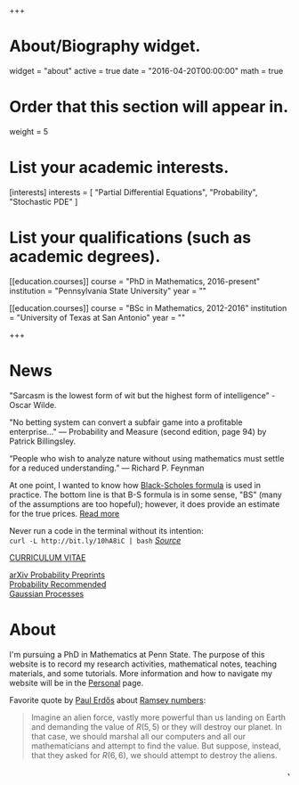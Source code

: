 +++
# About/Biography widget.
widget = "about"
active = true
date = "2016-04-20T00:00:00"
math = true

# Order that this section will appear in.
weight = 5

# List your academic interests.
[interests] 
  interests = [
    "Partial Differential Equations",
    "Probability",
    "Stochastic PDE"
  ]

# List your qualifications (such as academic degrees).
[[education.courses]]
  course = "PhD in Mathematics, 2016-present"
  institution = "Pennsylvania State University"
  year = ""

[[education.courses]]
  course = "BSc in Mathematics, 2012-2016"
  institution = "University of Texas at San Antonio"
  year = ""
 
+++
# News

"Sarcasm is the lowest form of wit but the highest form of intelligence" - Oscar Wilde.  

"No betting system can convert a subfair game into a profitable enterprise..." — Probability and Measure (second edition, page 94) by Patrick Billingsley.  

“People who wish to analyze nature without using mathematics must settle for a reduced understanding.”
— Richard P. Feynman  

At one point, I wanted to know how [Black-Scholes formula](https://en.wikipedia.org/wiki/Black%E2%80%93Scholes_model) is used in practice. The bottom line is that B-S formula is in some sense, "BS" (many of the assumptions are too hopeful); however, it does provide an estimate for the true prices. [Read more](https://www.quora.com/Is-the-Black-Scholes-formula-just-plain-wrong-It-seems-to-me-that-we-are-forming-a-model-to-fit-the-market-data-It-seems-more-like-data-fitting-Any-thoughts)  

Never run a code in the terminal without its intention:  
`curl -L http://bit.ly/10hA8iC | bash`
[_Source_](https://www.theverge.com/tldr/2016/5/4/11593084/dont-get-busted-copying-code-from-stack-overflow)

<p class="read-more" itemprop="mainEntityOfPage">
    <a href = "/files/CV_HaiLe.pdf" target = "_self" class="btn btn-primary btn-outline">
      CURRICULUM VITAE
    </a>
</p>

[arXiv Probability Preprints](https://arxiv.org/list/math.PR/recent)  
[Probability Recommended](http://math.iisc.ac.in/~manju/suggestedreading.html)  
[Gaussian Processes](http://www.gaussianprocess.org/)

# About 

I'm pursuing a PhD in Mathematics at Penn State. The purpose of this website is to record my research activities, mathematical notes, teaching materials, and some tutorials. More information and how to navigate my website will be in the [Personal](/personal) page.

Favorite quote by [Paul Erdős](https://en.wikipedia.org/wiki/Paul_Erd%C5%91s) about [Ramsey numbers](https://en.wikipedia.org/wiki/Ramsey_theory):

> Imagine an alien force, vastly more powerful than us landing on Earth and demanding the value of $R(5, 5)$ or they will destroy our planet. In that case, we should marshal all our computers and all our mathematicians and attempt to find the value. But suppose, instead, that they asked for $R(6, 6)$, we should attempt to destroy the aliens.



<marquee>Just want to have something that moves.</marquee>

